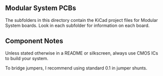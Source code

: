 ## Modular System PCBs
The subfolders in this directory contain the KiCad project files for Modular System boards. Look in each subfolder for information on each board.

## Component Notes
Unless stated otherwise in a README or silkscreen, always use CMOS ICs to build your system.

To bridge jumpers, I recommend using standard 0.1 in jumper shunts.
